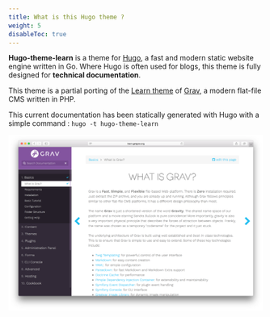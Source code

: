 ```yaml
---
title: What is this Hugo theme ?
weight: 5
disableToc: true
---
```


**Hugo-theme-learn** is a theme for [Hugo](https://gohugo.io/), a fast and modern static website engine written in Go. Where Hugo is often used for blogs, this theme is fully designed for **technical documentation**.

This theme is a partial porting of the [Learn theme](http://learn.getgrav.org/) of [Grav](https://getgrav.org/), a modern flat-file CMS written in PHP.

This current documentation has been statically generated with Hugo with a simple command : `hugo -t hugo-theme-learn`

![Grav Overview](images/grav-overview.png?width=60%)
